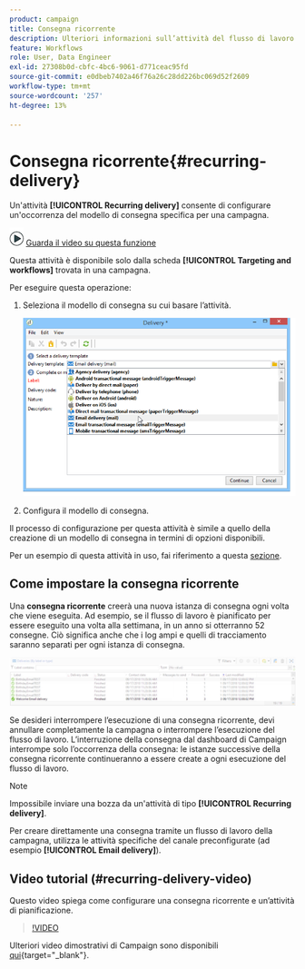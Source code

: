 ```yaml
---
product: campaign
title: Consegna ricorrente
description: Ulteriori informazioni sull’attività del flusso di lavoro Consegna ricorrente
feature: Workflows
role: User, Data Engineer
exl-id: 27308b0d-cbfc-4bc6-9061-d771ceac95fd
source-git-commit: e0dbeb7402a46f76a26c28dd226bc069d52f2609
workflow-type: tm+mt
source-wordcount: '257'
ht-degree: 13%

---
```


# Consegna ricorrente{#recurring-delivery}



Un&#39;attività **[!UICONTROL Recurring delivery]** consente di configurare un&#39;occorrenza del modello di consegna specifica per una campagna.

![](assets/do-not-localize/how-to-video.png) [Guarda il video su questa funzione](#recurring-delivery-video)

Questa attività è disponibile solo dalla scheda **[!UICONTROL Targeting and workflows]** trovata in una campagna.

Per eseguire questa operazione:

1. Seleziona il modello di consegna su cui basare l’attività.

   ![](assets/recurring_delivery_001.png)

1. Configura il modello di consegna.

Il processo di configurazione per questa attività è simile a quello della creazione di un modello di consegna in termini di opzioni disponibili.

Per un esempio di questa attività in uso, fai riferimento a questa [sezione](send-a-birthday-email.md#creating-a-recurring-delivery-in-a-targeting-workflow).

## Come impostare la consegna ricorrente

Una **consegna ricorrente** creerà una nuova istanza di consegna ogni volta che viene eseguita. Ad esempio, se il flusso di lavoro è pianificato per essere eseguito una volta alla settimana, in un anno si otterranno 52 consegne. Ciò significa anche che i log ampi e quelli di tracciamento saranno separati per ogni istanza di consegna.

![Consegna ricorrente](assets/delivery_recurring.jpg)

Se desideri interrompere l’esecuzione di una consegna ricorrente, devi annullare completamente la campagna o interrompere l’esecuzione del flusso di lavoro. L’interruzione della consegna dal dashboard di Campaign interrompe solo l’occorrenza della consegna: le istanze successive della consegna ricorrente continueranno a essere create a ogni esecuzione del flusso di lavoro.

>[!NOTE]
>
>Impossibile inviare una bozza da un&#39;attività di tipo **[!UICONTROL Recurring delivery]**.
> 
>Per creare direttamente una consegna tramite un flusso di lavoro della campagna, utilizza le attività specifiche del canale preconfigurate (ad esempio **[!UICONTROL Email delivery]**).

## Video tutorial (#recurring-delivery-video)

Questo video spiega come configurare una consegna ricorrente e un’attività di pianificazione.

>[!VIDEO](https://video.tv.adobe.com/v/27506?quality=12&captions=ita)

Ulteriori video dimostrativi di Campaign sono disponibili [qui](https://experienceleague.adobe.com/docs/campaign-learn/tutorials/getting-started/introduction-to-adobe-campaign.html?lang=it){target="_blank"}.
